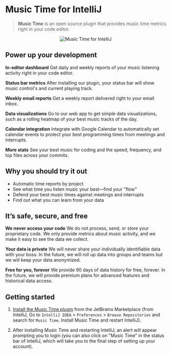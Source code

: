 # Music Time for IntelliJ

> **Music Time** is an open source plugin that provides music time metrics right in your code editor.

<p align="center" style="margin: 0 10%">
  <img src="https://raw.githubusercontent.com/swdotcom/swdc-intellij/master/resources/assets/intellij-dashboard.gif" alt="Music Time for IntelliJ" />
</p>

## Power up your development

**In-editor dashboard**
Get daily and weekly reports of your music listening activity right in your code editor.

**Status bar metrics**
After installing our plugin, your status bar will show music control's and current playing track.

**Weekly email reports**
Get a weekly report delivered right to your email inbox.

**Data visualizations**
Go to our web app to get simple data visualizations, such as a rolling heatmap of your best music tracks of the day.

**Calendar integration**
Integrate with Google Calendar to automatically set calendar events to protect your best programming times from meetings and interrupts.

**More stats**
See your best music for coding and the speed, frequency, and top files across your commits.

## Why you should try it out

-   Automatic time reports by project
-   See what time you listen music your best—find your "flow"
-   Defend your best music times against meetings and interrupts
-   Find out what you can learn from your data

## It’s safe, secure, and free

**We never access your code**
We do not process, send, or store your proprietary code. We only provide metrics about music activity, and we make it easy to see the data we collect.

**Your data is private**
We will never share your individually identifiable data with your boss. In the future, we will roll up data into groups and teams but we will keep your data anonymized.

**Free for you, forever**
We provide 90 days of data history for free, forever. In the future, we will provide premium plans for advanced features and historical data access.

<!--- Begin: setup --->

## Getting started

1. [Install the Music Time plugin](https://plugins.jetbrains.com/plugin/10687-code-time) from the JetBrains Marketplace (from IntelliJ, Go to `IntelliJ IDEA` > `Preferences` > `Browse Repositories` and search for `Music Time`. Install Music Time and restart IntelliJ).

2. After installing Music Time and restarting IntelliJ, an alert will appear prompting you to login (you can also click on "Music Time" in the status bar of IntelliJ, which will take you to the final step of setting up your account).

<!--- End: setup --->